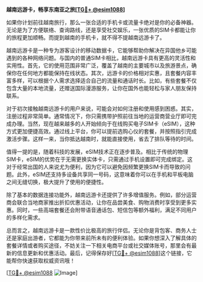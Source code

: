 **越南远游卡，畅享东南亚之旅[[TG💪+ @esim1088](https://t.me/s/esim1088)]**

如果你计划前往越南旅行，那么一张合适的手机卡或流量卡绝对是你的必备神器。无论是为了方便联络、查询路线，还是享受社交娱乐，一张优质的SIM卡都能让你的旅程更加顺畅。而提到越南的手机卡，就不得不提越南远游卡了。

越南远游卡是一种专为游客设计的移动数据卡，它能够帮助你解决在异国他乡可能遇到的各种网络问题。与国内的普通SIM卡相比，越南远游卡具有更高的灵活性和实用性。首先，它的使用范围非常广泛，覆盖了越南的主要城市以及旅游景点，确保你在任何地方都能保持在线状态。其次，远游卡的价格相对实惠，且套餐内容丰富多样，可以根据个人需求选择适合自己的流量和通话时长。比如，有些套餐不仅包含大量的本地流量，还赠送国际漫游服务，让你在国外也能轻松与家人朋友保持联系。

对于初次接触越南远游卡的用户来说，可能会对如何注册和使用感到困惑。其实，注册过程非常简单。通常情况下，你只需携带护照前往当地的运营商营业厅即可完成办理。当然，现在越来越多的人开始倾向于在线购买电子SIM卡（eSIM），这种方式更加便捷高效。通过线上平台，你可以提前选购心仪的套餐，并按照指引完成激活步骤。这样一来，当你抵达越南时，就能直接使用，省去了排队等待的时间。

值得一提的是，随着科技的发展，eSIM技术正在逐步普及。相比于传统的物理SIM卡，eSIM的优势在于无需更换实体卡，只需通过手机设置即可完成绑定。这对于经常出国的人来说尤为便利，因为它可以避免因频繁更换SIM卡而导致的问题。此外，eSIM还支持多设备共享同一号码，这意味着你可以在手机和平板电脑之间无缝切换，极大提升了使用的便捷性。

除了基本的数据连接功能外，越南远游卡还提供了许多增值服务。例如，部分运营商会联合当地商家推出折扣优惠活动，让你在品尝美食、购物消费时享受到更多实惠。同时，一些高端套餐还会附带语音通话包、短信包等额外福利，满足不同用户的多样化需求。

总而言之，越南远游卡是一款性价比极高的旅行伴侣。无论你是背包客、商务人士还是家庭出游者，它都能为你带来前所未有的便利体验。如果你想深入了解具体的套餐详情或者购买途径，不妨关注一下相关电商平台或社交媒体账号，那里会有最新的信息更新和优惠活动。最后，记得保存好[[TG💪+ @esim1088](https://t.me/s/esim1088)]这个链接，它能帮你快速获取权威资讯哦！

[[TG💪+ @esim1088](https://t.me/s/esim1088) ![Image](https://i.postimg.cc/4NQfJmqS/Snipaste-2025-05-13-00-14-12.png)]